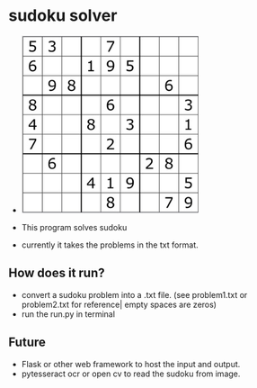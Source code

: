 # sudoku solver
- ![SAMPLE SUDOKU](https://github.com/shibampokerail/solve-sudoku/blob/main/Sudoku.jpg?raw=true)

- This program solves sudoku
- currently it takes the problems in the txt format.

## How does it run?
- convert a sudoku problem into a .txt file.  (see problem1.txt or problem2.txt for reference| empty spaces are zeros)
- run the run.py in terminal

## Future
- Flask or other web framework to host the input and output.
- pytesseract ocr or open cv to read the sudoku from image.



